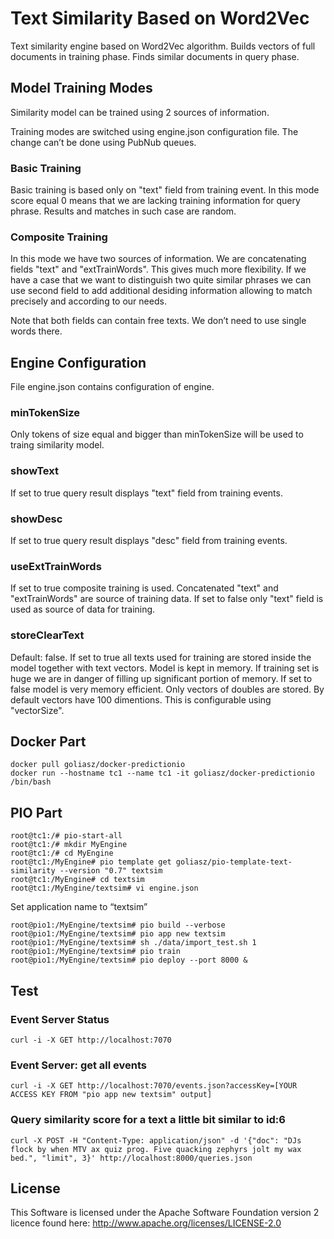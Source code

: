 # Text Similarity Based on Word2Vec

Text similarity engine based on Word2Vec algorithm. Builds vectors of full documents in training phase. Finds similar documents in query phase.

## Model Training Modes

Similarity model can be trained using 2 sources of information.

Training modes are switched using engine.json configuration file. The change can’t be done using PubNub queues.

### Basic Training

Basic training is based only on "text" field from training event.
In this mode score equal 0 means that we are lacking training information for query phrase. Results and matches in such case are random. 

### Composite Training

In this mode we have two sources of information. We are concatenating fields "text" and "extTrainWords". This gives much more flexibility. If we have a case that we want to distinguish two quite similar phrases we can use second field to add additional desiding information allowing to match precisely and according to our needs.

Note that both fields can contain free texts. We don’t need to use single words there.

## Engine Configuration

File engine.json contains configuration of engine.

### minTokenSize

Only tokens of size equal and bigger than minTokenSize will be used to traing similarity model.

### showText

If set to true query result displays "text" field from training events.

### showDesc

If set to true query result displays "desc" field from training events.

### useExtTrainWords

If set to true composite training is used. Concatenated "text" and "extTrainWords" are source of training data. If set to false only "text" field is used as source of data for training.

### storeClearText

Default: false. If set to true all texts used for training are stored inside the model together with text vectors. Model is kept in memory. If training set is huge we are in danger of filling up significant portion of memory. If set to false model is very memory efficient. Only vectors of doubles are stored. By default vectors have 100 dimentions. This is configurable using "vectorSize". 

## Docker Part
```
docker pull goliasz/docker-predictionio
docker run --hostname tc1 --name tc1 -it goliasz/docker-predictionio /bin/bash
```

## PIO Part
```
root@tc1:/# pio-start-all
root@tc1:/# mkdir MyEngine
root@tc1:/# cd MyEngine
root@tc1:/MyEngine# pio template get goliasz/pio-template-text-similarity --version "0.7" textsim
root@tc1:/MyEngine# cd textsim
root@tc1:/MyEngine/textsim# vi engine.json
```

Set application name to “textsim”

```
root@pio1:/MyEngine/textsim# pio build --verbose
root@pio1:/MyEngine/textsim# pio app new textsim
root@pio1:/MyEngine/textsim# sh ./data/import_test.sh 1
root@pio1:/MyEngine/textsim# pio train
root@pio1:/MyEngine/textsim# pio deploy --port 8000 &
```

## Test

### Event Server Status
```
curl -i -X GET http://localhost:7070
```

### Event Server: get all events 
```
curl -i -X GET http://localhost:7070/events.json?accessKey=[YOUR ACCESS KEY FROM "pio app new textsim" output]
```

### Query similarity score for a text a little bit similar to id:6
```
curl -X POST -H "Content-Type: application/json" -d '{"doc": "DJs flock by when MTV ax quiz prog. Five quacking zephyrs jolt my wax bed.", "limit", 3}' http://localhost:8000/queries.json
```

## License
This Software is licensed under the Apache Software Foundation version 2 licence found here: http://www.apache.org/licenses/LICENSE-2.0
